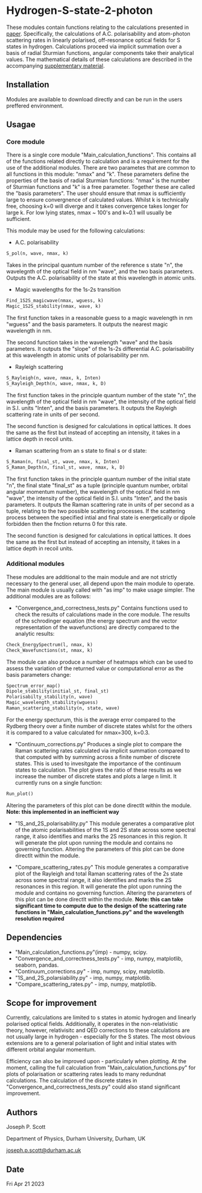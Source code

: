 # Hydrogen-S-state-2-photon
These modules contain functions relating to the calculations presented in [paper](). 
Specifically, the calculations of A.C. polarisability and atom-photon scattering rates in linearly polarised, off-resonance optical fields for S states in hydrogen. Calculations proceed via implicit summation over a basis of radial Sturmian functions, angular components take their analytical values.  The mathematical details of these calculations are described in the accompanying [supplementary material]().

## Installation

Modules are available to download directly and can be run in the users preffered environment.

## Usagae

### Core module
There is a single core module "Main_calculation_functions". This contains all of the functions related directly to calculation and is a requirement for the use of the additional modules. There are two parametes that are common to all functions in this module: "nmax" and "k". These parameters define the properties of the basis of radial Sturmian functions: "nmax" is the number of Sturmian functions and "k" is a free parameter. Together these are called the "basis parameters". 
The user should ensure that nmax is sufficiently large to ensure convergnence of calculated values. Whilst k is technically free, choosing k=0 will diverge and it takes convergence takes longer for large k. For low lying states, nmax ~ 100's and k~0.1 will usually be sufficient.

This module may be used for the following calculations:
- A.C. polarisability
```python
S_pol(n, wave, nmax, k)
``` 
Takes in the principal quantum number of the reference s state "n", the wavelegnth of the optical field in nm "wave", and the two basis parameters. Outputs the A.C. polarisability of the state at this wavelength in atomic units.
- Magic wavelengths for the 1s-2s transition
```python
Find_1S2S_magicwave(nmax, wguess, k)
Magic_1S2S_stability(nmax, wave, k)
```
The first function takes in a reasonable guess to a magic wavelength in nm "wguess" and the basis parameters. It outputs the nearest magic wavelength in nm.

The second function takes in the wavelength "wave" and the basis parameters. It outputs the "slope" of the 1s-2s differential A.C. polarisability at this wavelength in atomic units of polarisability per nm.
- Rayleigh scattering
```python
S_Rayleigh(n, wave, nmax, k, Inten)
S_Rayleigh_Depth(n, wave, nmax, k, D)
```
The first function takes in the principle quantum number of the state "n", the wavelength of the optical field in nm "wave", the intensity of the optical field in S.I. units "Inten", and the basis parameters. It outputs the Rayleigh scattering rate in units of per second. 

The second function is designed for calculations in optical lattices. It does the same as the first but instead of accepting an intensity, it takes in a lattice depth in recoil units.

- Raman scattering from an s state to final s or d state:
```python
S_Raman(n, final_st, wave, nmax, k, Inten)
S_Raman_Depth(n, final_st, wave, nmax, k, D)
```
The first function takes in the principle quantum number of the initial state "n", the final state "final_st" as a tuple (principle quantum number, orbital angular momentum number), the wavelength of the optical field in nm "wave", the intensity of the optical field in S.I. units "Inten", and the basis parameters. It outputs the Raman scattering rate in units of per second as a tuple, relating to the two possible scattering processes. If the scattering process between the specified intial and final state is energetically or dipole forbidden then the fnction returns 0 for this rate.

The second function is designed for calculations in optical lattices. It does the same as the first but instead of accepting an intensity, it takes in a lattice depth in recoil units.

### Additional modules
These modules are additional to the main module and are not strictly necessary to the general user, all depend upon the main module to operate. The main module is usually called with "as imp" to make usage simpler. The additional modules are as follows:

- "Convergence_and_correctness_tests.py"
Contains functions used to check the results of calculations made in the core module. The results of the schrodinger equation (the energy spectrum and the vector representation of the wavefunctions) are directly compared to the analytic results:
```python
Check_EnergySpectrum(l, nmax, k)
Check_Wavefunctions(st, nmax, k)
```
The module can also produce a number of heatmaps which can be used to assess the variation of the returned value or computational error as the basis parameters change:
```python
Spectrum_error_map()
Dipole_stability(initial_st, final_st)
Polarisabilty_stability(n, wave)
Magic_wavelength_stability(wguess)
Raman_scattering_stability(n, state, wave)
```
For the energy specturum, this is the average error compared to the Rydberg theory over a finite number of discrete states whilst for the others it is compared to a value calculated for nmax=300, k=0.3.

- "Continuum_corrections.py"
Produces a single plot to compare the Raman scattering rates calculated via implicit summation compared to that computed with by summing across a finite number of discrete states. This is used to invesitgate the importance of the continuum states to calculation. The plot gives the ratio of these results as we increase the number of discrete states and plots a large n limit. It currently runs on a single function:
```python
Run_plot()
```
Altering the parameters of this plot can be done directlt within the module.
**Note: this implemented in an inefficient way**

- "1S_and_2S_polarisability.py"
This module generates a comparative plot of the atomic polarisabilities of the 1S and 2S state across some spectral range, it also identifies and marks the 2S resonances in this region. It will generate the plot upon running the module and contains no governing function. Altering the parameters of this plot can be done directlt within the module.

- "Compare_scattering_rates.py"
This module generates a comparative plot of the Rayleigh and total Raman scattering rates of the 2s state across some spectral range, it also identifies and marks the 2S resonances in this region. It will generate the plot upon running the module and contains no governing function. Altering the parameters of this plot can be done directlt within the module.
**Note: this can take significant time to compute due to the design of the scattering rate functions in "Main_calculation_functions.py" and the wavelength resolution required**

## Dependencies
- "Main_calculation_functions.py"(imp) - numpy, scipy.
- "Convergence_and_correctness_tests.py" - imp, numpy, matplotlib, seaborn, pandas.
- "Continuum_corrections.py" - imp, numpy, scipy, matplotlib.
- "1S_and_2S_polarsiability.py" - imp, numpy, matplotlib.
- "Compare_scattering_rates.py" - imp, numpy, matplotlib.

## Scope for improvement

Currently, calculations are limited to s states in atomic hydrogen and linearly polarised optical fields. Additionally, it operates in the non-relativistic theory, however, relativisitc and QED corrections to these calculations are not usually large in hydrogen - especially for the S states. The most obvious extensions are to a general polarisation of light and initial states with different orbital angular momentum. 

Efficiency can also be improved upon - particularly when plotting. At the moment, calling the full calculation from "Main_calculation_functions.py" for plots of polarisation or scattering rates leads to many redundnat calculations. The calculation of the discrete states in "Convergence_and_correctness_tests.py" could also stand significant improvement.

## Authors
Joseph P. Scott

Department of Physics, Durham University, Durham, UK

joseph.p.scott@durham.ac.uk

## Date
Fri Apr 21 2023
